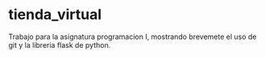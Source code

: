 # tienda_virtual

Trabajo para la asignatura programacion I,
mostrando brevemete el uso de git y la libreria flask de python.

